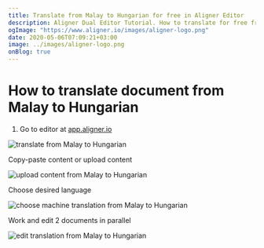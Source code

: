 ```yaml
---
title: Translate from Malay to Hungarian for free in Aligner Editor
description: Aligner Dual Editor Tutorial. How to translate for free from Malay to Hungarian. Aligner is multilingual document management platform. 
ogImage: "https://www.aligner.io/images/aligner-logo.png"
date: 2020-05-06T07:09:21+03:00
image: ../images/aligner-logo.png
onBlog: true
---
```


# How to translate document from Malay to Hungarian

1. Go to editor at [app.aligner.io](https://app.aligner.io "Aligner App web page")

![translate from Malay to Hungarian](../aligner-blank-editor.png "translate from Malay to Hungarian")

Copy-paste content or upload content

![upload content from Malay to Hungarian](../aligner-uploaded-document.png "upload content from Malay to Hungarian")

Choose desired language

![choose machine translation from Malay to Hungarian](../aligner-language-dropdown.png "choose machine translation from Malay to Hungarian")

Work and edit 2 documents in parallel

![edit translation from Malay to Hungarian](../aligner-double-sitded-editor.png "edit translation from Malay to Hungarian")

